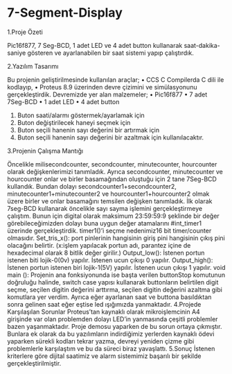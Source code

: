 # 7-Segment-Display
1.Proje Özeti

Pic16f877, 7 Seg-BCD, 1 adet LED ve 4 adet button kullanarak saat-dakika-saniye gösteren ve ayarlanabilen bir saat sistemi yapıp çalıştırdık.

2.Yazılım Tasarımı

Bu projenin geliştirilmesinde kullanılan araçlar; 
•	CCS C Compilerda C dili ile kodlayıp,
•	Proteus 8.9 üzerinden devre çizimini ve simülasyonunu gerçekleştirdik.
Devremizde yer alan malzemeler;
•	Pic16f877
•	7 adet 7Seg-BCD
•	1 adet LED
•	4 adet button
1.	Buton saati/alarmı göstermek/ayarlamak için 
2.	Buton değiştirilecek haneyi seçmek için 
3.	Buton seçili hanenin sayı değerini bir artırmak için 
4.	Buton seçili hanenin sayı değerini bir azaltmak için kullanılacaktır. 

3.Projenin Çalışma Mantığı

Öncelikle milisecondcounter, secondcounter, minutecounter, hourcounter olarak değişkenlerimizi tanımladık. Ayrıca secondcounter, minutecounter ve hourcounter onlar ve birler basamağından oluştuğu için 2 tane 7Seg-BCD kullandık. Bundan dolayı secondcounter1+secondcounter2, minutecounter1+minutecounter2 ve hourcounter1+hourcounter2 olmak üzere birler ve onlar basamağını temsilen değişken tanımladık.
İlk olarak 7seg-BCD kullanarak öncelikle sayı sayma işlemini gerçekleştirmeye çalıştım. Bunun için digital olarak maksimum 23:59:59:9 şeklinde bir değer görebileceğimizden dolayı buna uygun değer atamalarını #int_timer1 üzerinde gerçekleştirdik. timer1()’i seçme nedenimiz16 bit timer/counter olmasıdır.
Set_tris_x(): port pinlerinin hangisinin giriş pini hangisinin çıkış pini olacağını belirtir. (x:işlem yapılacak portun adı, parantez içine de hexadecimal olarak 8 bitlik değer girilir.)
Output_low(): İstenen portun istenen biti lojik-0(0v) yapılır. İstenen ucun çıkışı 0 yapılır.
Output_high(): İstenen portun istenen biri lojik-1(5V) yapılır. İstenen ucun çıkışı 1 yapılır.
void main (): Projenin ana fonksiyonunda ise başta verilen buttonStop komutunun doğruluğu halinde, switch case yapısı kullanarak buttonların belirtilen digit seçme, seçilen digitin değerini arttırma, seçilen digitin değerini azaltma gibi komutlara yer verdim. Ayrıca eğer ayarlanan saat ve buttona basıldıktan sonra gelinen saat eğer eştise led ışığımızda yanmaktadır.
4.Projede Karşılaşılan Sorunlar 
Proteus’tan kaynaklı olarak mikroişlemcinin A4 girişinde var olan problemden dolayı LED’in yanmasında çeşitli problemler bazen yaşanmaktadır. Proje demosu yaparken de bu sorun ortaya çıkmıştır.
Bunlara ek olarak da bu yazılımların indirdiğimiz yerlerden kaynaklı ödevi yaparken sürekli kodları tekrar yazma, devreyi yeniden çizme gibi problemlerle karşılaştım ve bu da süreci biraz yavaşlattı.
5.Sonuç
İstenen kriterlere göre dijital saatimiz ve alarm sistemimiz başarılı bir şekilde gerçekleştirilmiştir.	
